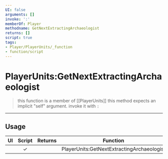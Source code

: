 ```yaml
---
UI: false
arguments: []
invoke: ':'
memberOf: Player
methodname: GetNextExtractingArchaeologist
returns: []
script: true
tags:
- Player/PlayerUnits/_function
- function/script
---
```

# PlayerUnits:GetNextExtractingArchaeologist
> this function is a member of [[PlayerUnits]]
> this method expects an implicit "self" argument. invoke it with `:`
-----
## Usage
|  UI | Script | Returns | Function | Arguments |
|:---:|:------:|-------:|:--------:|:---------|
| |✓||PlayerUnits:GetNextExtractingArchaeologist||
